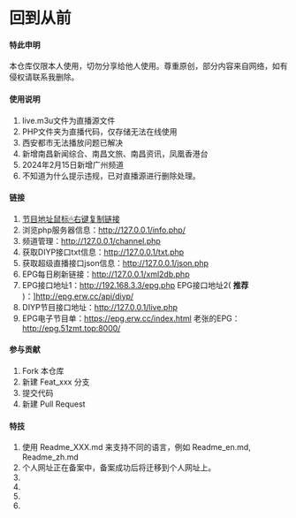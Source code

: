 # 回到从前

#### 特此申明
本仓库仅限本人使用，切勿分享给他人使用。尊重原创，部分内容来自网络，如有侵权请联系我删除。

#### 使用说明
1. live.m3u文件为直播源文件
2. PHP文件夹为直播代码，仅存储无法在线使用
3. 西安都市无法播放问题已解决
4. 新增南昌新闻综合、南昌文旅、南昌资讯，凤凰香港台
5. 2024年2月15日新增广州频道
6. 不知道为什么提示违规，已对直播源进行删除处理。


#### 链接

1.  [节目地址鼠标🖱右键复制链接](https://github.com/tianfuchuan/tfc/raw/master/live.m3u)
2.  浏览php服务器信息：http://127.0.0.1/info.php/
3.  频道管理：http://127.0.0.1/channel.php
4.  获取DIYP接口txt信息：http://127.0.0.1/txt.php
5.  获取超级直播接口json信息：http://127.0.0.1/json.php
6.  EPG每日刷新链接：http://127.0.0.1/xml2db.php
7.  EPG接口地址1：http://192.168.3.3/epg.php        EPG接口地址2( **推荐** )：]http://epg.erw.cc/api/diyp/
8.  DIYP节目接口地址：http://127.0.0.1/live.php
9.  EPG电子节目单：https://epg.erw.cc/index.html      老张的EPG：http://epg.51zmt.top:8000/



#### 参与贡献

1.  Fork 本仓库
2.  新建 Feat_xxx 分支
3.  提交代码
4.  新建 Pull Request


#### 特技

1.  使用 Readme\_XXX.md 来支持不同的语言，例如 Readme\_en.md, Readme\_zh.md
2.  个人网址正在备案中，备案成功后将迁移到个人网址上。
3.  
4.  
5.  
6.  
